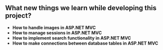 ## What new things we learn while developing this project?
- **How to handle images in ASP.NET MVC**
- **How to manage sessions in ASP.NET MVC**
- **How to implement search functionality in ASP.NET MVC**
- **How to make connections between database tables in ASP.NET MVC**